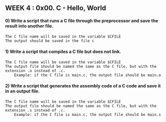 ## WEEK 4 : 0x00. C - Hello, World ##
#### 0) Write a script that runs a C file through the preprocessor and save the result into another file.

    The C file name will be saved in the variable $CFILE
    The output should be saved in the file c
####
#### 1) Write a script that compiles a C file but does not link.

    The C file name will be saved in the variable $CFILE
    The output file should be named the same as the C file, but with the extension .o instead of .c.
        Example: if the C file is main.c, the output file should be main.o
####
#### 2) Write a script that generates the assembly code of a C code and save it in an output file.

    The C file name will be saved in the variable $CFILE
    The output file should be named the same as the C file, but with the extension .s instead of .c.
        Example: if the C file is main.c, the output file should be main.s
####

